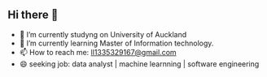 ## Hi there 👋

- 🔭 I’m currently studyng on University of Auckland
- 🌱 I’m currently learning Master of Information technology.
- 📫 How to reach me: ll1335329167@gmail.com
- 😄 seeking job: data analyst | machine learnning | software engineering

